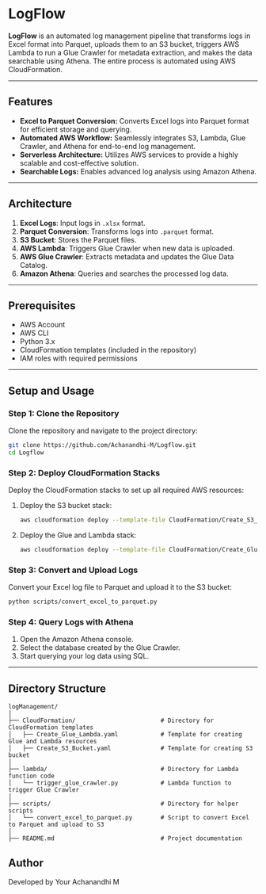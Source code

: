 # LogFlow

**LogFlow** is an automated log management pipeline that transforms logs in Excel format into Parquet, uploads them to an S3 bucket, triggers AWS Lambda to run a Glue Crawler for metadata extraction, and makes the data searchable using Athena. The entire process is automated using AWS CloudFormation.

---

## Features

- **Excel to Parquet Conversion:** Converts Excel logs into Parquet format for efficient storage and querying.
- **Automated AWS Workflow:** Seamlessly integrates S3, Lambda, Glue Crawler, and Athena for end-to-end log management.
- **Serverless Architecture:** Utilizes AWS services to provide a highly scalable and cost-effective solution.
- **Searchable Logs:** Enables advanced log analysis using Amazon Athena.

---

## Architecture

1. **Excel Logs**: Input logs in `.xlsx` format.
2. **Parquet Conversion**: Transforms logs into `.parquet` format.
3. **S3 Bucket**: Stores the Parquet files.
4. **AWS Lambda**: Triggers Glue Crawler when new data is uploaded.
5. **AWS Glue Crawler**: Extracts metadata and updates the Glue Data Catalog.
6. **Amazon Athena**: Queries and searches the processed log data.

---

## Prerequisites

- AWS Account
- AWS CLI
- Python 3.x
- CloudFormation templates (included in the repository)
- IAM roles with required permissions

---

## Setup and Usage

### Step 1: Clone the Repository
Clone the repository and navigate to the project directory:
```bash
git clone https://github.com/Achanandhi-M/Logflow.git
cd Logflow
```

### Step 2: Deploy CloudFormation Stacks
Deploy the CloudFormation stacks to set up all required AWS resources:

1. Deploy the S3 bucket stack:
    ```bash
    aws cloudformation deploy --template-file CloudFormation/Create_S3_Bucket.yaml --stack-name LogFlowS3Stack
    ```

2. Deploy the Glue and Lambda stack:
    ```bash
    aws cloudformation deploy --template-file CloudFormation/Create_Glue_Lambda.yaml --stack-name LogFlowGlueLambdaStack
    ```

### Step 3: Convert and Upload Logs
Convert your Excel log file to Parquet and upload it to the S3 bucket:
```bash
python scripts/convert_excel_to_parquet.py 
```

### Step 4: Query Logs with Athena
1. Open the Amazon Athena console.
2. Select the database created by the Glue Crawler.
3. Start querying your log data using SQL.

---

## Directory Structure
```plaintext
logManagement/
│
├── CloudFormation/                        # Directory for CloudFormation templates
│   ├── Create_Glue_Lambda.yaml            # Template for creating Glue and Lambda resources
│   ├── Create_S3_Bucket.yaml              # Template for creating S3 bucket
│
├── lambda/                                # Directory for Lambda function code
│   └── trigger_glue_crawler.py            # Lambda function to trigger Glue Crawler
│
├── scripts/                               # Directory for helper scripts
│   └── convert_excel_to_parquet.py        # Script to convert Excel to Parquet and upload to S3
│
├── README.md                              # Project documentation
```

## Author

Developed by Your Achanandhi M